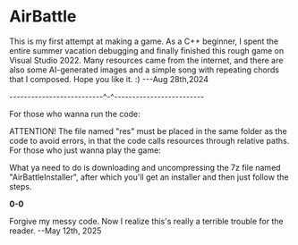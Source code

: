 # AirBattle
This is my first attempt at making a game. As a C++ beginner, I spent the entire summer vacation debugging and finally finished this rough game on Visual Studio 2022. Many resources came from the internet, and there are also some AI-generated images and a simple song with repeating chords that I composed. Hope you like it. :) ---Aug 28th,2024


--------------------------^-^-------------------------


For those who wanna run the code:


ATTENTION! The file named "res" must be placed in the same folder as the code to avoid errors, in that the code calls resources through relative paths.
For those who just wanna play the game:


What ya need to do is downloading and uncompressing the 7z file named "AirBattleInstaller", after which you'll get an installer and then just follow the steps.


**0-0** 


Forgive my messy code. Now I realize this's really a terrible trouble for the reader. --May 12th, 2025
